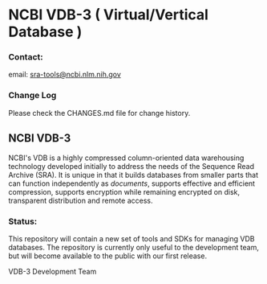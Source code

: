 # NCBI VDB-3 ( Virtual/Vertical Database )

### Contact:
email: sra-tools@ncbi.nlm.nih.gov

### Change Log
Please check the CHANGES.md file for change history.

## NCBI VDB-3
NCBI's VDB is a highly compressed column-oriented data warehousing technology developed initially to address the needs of the Sequence Read Archive (SRA). It is unique in that it builds databases from smaller parts that can function independently as _documents_, supports effective and efficient compression, supports encryption while remaining encrypted on disk, transparent distribution and remote access.

### Status:
This repository will contain a new set of tools and SDKs for managing VDB databases. The repository is currently only useful to the development team, but will become available to the public with our first release.


VDB-3 Development Team
